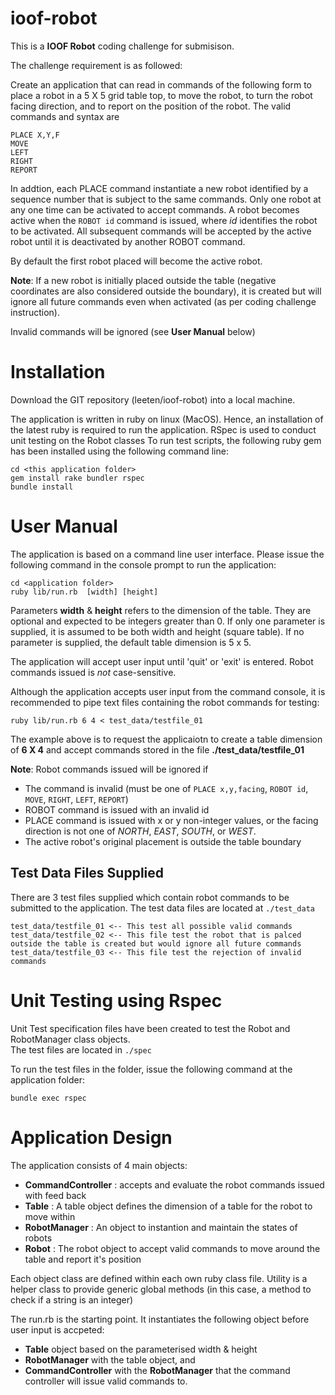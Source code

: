 # ioof-robot

This is a **IOOF Robot** coding challenge for submisison.

The challenge requirement is as followed:

Create an application that can read in commands of the following form to place a robot in a 5 X 5 grid table top, to move the robot, to turn the robot facing direction, and to report on the position of the robot.  The valid commands and syntax are
```
PLACE X,Y,F
MOVE
LEFT
RIGHT
REPORT
```
In addtion, each PLACE command instantiate a new robot identified by a sequence number that is subject to the same commands. Only one robot at any one time can be activated to accept commands. A robot becomes active when the `ROBOT id` command is issued, where *id* identifies the robot to be activated. All subsequent commands will be accepted by the active robot until it is deactivated by another ROBOT command.  

By default the first robot placed will become the active robot.

**Note**: If a new robot is initially placed outside the table (negative coordinates are also considered outside the boundary), it is created but will ignore all future commands even when activated (as per coding challenge instruction).

Invalid commands will be ignored (see **User Manual** below)
  
# Installation
Download the GIT repository (leeten/ioof-robot) into a local machine.

The application is written in ruby on linux (MacOS). Hence, an installation of the latest ruby is required to run the application.
RSpec is used to conduct unit testing on the Robot classes
To run test scripts, the following ruby gem has been installed using the following command line:

```
cd <this application folder>
gem install rake bundler rspec
bundle install
```

# User Manual
The application is based on a command line user interface.
Please issue the following command in the console prompt to run the application:

```
cd <application folder> 
ruby lib/run.rb  [width] [height]
```
Parameters **width** & **height** refers to the dimension of the table. They are optional and expected to be integers greater than 0.  If only one parameter is supplied, it is assumed to be both width and height (square table). If no parameter is supplied, the default table dimension is 5 x 5.
  
The application will accept user input until 'quit' or 'exit' is entered. Robot commands issued is *not* case-sensitive.

Although the application accepts user input from the command console, it is recommended to pipe text files containing the robot commands for testing:
```
ruby lib/run.rb 6 4 < test_data/testfile_01
```
The example above is to request the applicaiotn to create a table dimension of **6 X 4** and accept commands stored in the file **./test_data/testfile_01**

**Note**: Robot commands issued will be ignored if
- The command is invalid (must be one of `PLACE x,y,facing`, `ROBOT id`, `MOVE`, `RIGHT`, `LEFT`, `REPORT`)
- ROBOT command is issued with an invalid id
- PLACE command is issued with x or y non-integer values, or the facing direction is not one of *NORTH*, *EAST*, *SOUTH*, or *WEST*.
- The active robot's original placement is outside the table boundary

## Test Data Files Supplied
There are 3 test files supplied which contain robot commands to be submitted to the application. The test data files are located at `./test_data`
```
test_data/testfile_01 <-- This test all possible valid commands
test_data/testfile_02 <-- This file test the robot that is palced outside the table is created but would ignore all future commands 
test_data/testfile_03 <-- This file test the rejection of invalid commands
```
# Unit Testing using Rspec
Unit Test specification files have been created to test the Robot and RobotManager class objects.  
The test files are located in 
`./spec`

To run the test files in the folder, issue the following command at the application folder:

`bundle exec rspec`

# Application Design
The application consists of 4 main objects:
- **CommandController** : accepts and evaluate the robot commands issued with feed back
- **Table** : A table object defines the dimension of a table for the robot to move within
- **RobotManager** : An object to instantion and maintain the states of robots
- **Robot** : The robot object to accept valid commands to move around the table and report it's position

Each object class are defined within each own ruby class file.
Utility is a helper class to provide generic global methods (in this case, a method to check if a string is an integer)
  
The run.rb is the starting point. It instantiates the following object before user input is accpeted:
- **Table** object based on the parameterised width & height
- **RobotManager** with the table object, and
- **CommandController** with the **RobotManager** that the command controller will issue valid commands to.
  
